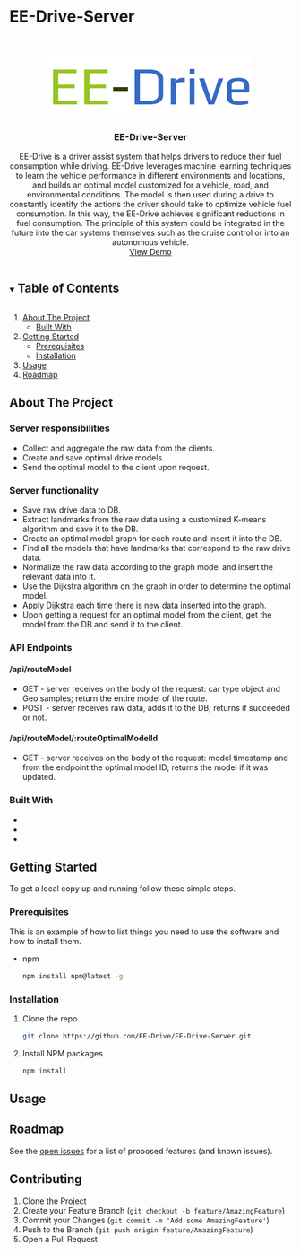 # EE-Drive-Server

<!-- PROJECT LOGO -->
<br />
<p align="center">
  <a href="https://github.com/EE-Drive/EE-Drive-Server">
    <img src="images/logo.png" alt="Logo">
  </a>

  <h3 align="center">EE-Drive-Server</h3>

  <p align="center">
    EE-Drive is a driver assist system that helps drivers to reduce their fuel consumption while driving. EE-Drive leverages machine learning techniques to learn the vehicle performance in different environments and locations, and builds an optimal model customized for a vehicle, road, and environmental conditions. The model is then used during a drive to constantly identify the actions the driver should take to optimize vehicle fuel consumption. In this way, the EE-Drive achieves significant reductions in fuel consumption. The principle of this system could be integrated in the future into the car systems themselves such as the cruise control or into an autonomous vehicle.
    <br />
    <a href="#">View Demo</a>
  </p>
</p>

<!-- TABLE OF CONTENTS -->
<details open="open">
  <summary><h2 style="display: inline-block">Table of Contents</h2></summary>
  <ol>
    <li>
      <a href="#about-the-project">About The Project</a>
      <ul>
        <li><a href="#built-with">Built With</a></li>
      </ul>
    </li>
    <li>
      <a href="#getting-started">Getting Started</a>
      <ul>
        <li><a href="#prerequisites">Prerequisites</a></li>
        <li><a href="#installation">Installation</a></li>
      </ul>
    </li>
    <li><a href="#usage">Usage</a></li>
    <li><a href="#roadmap">Roadmap</a></li>
  </ol>
</details>

<!-- ABOUT THE PROJECT -->

## About The Project

### Server responsibilities

- Collect and aggregate the raw data from the clients.
- Create and save optimal drive models.
- Send the optimal model to the client upon request.

### Server functionality

- Save raw drive data to DB.
- Extract landmarks from the raw data using a customized K-means algorithm and save it to the DB.
- Create an optimal model graph for each route and insert it into the DB.
- Find all the models that have landmarks that correspond to the raw drive data.
- Normalize the raw data according to the graph model and insert the relevant data into it.
- Use the Dijkstra algorithm on the graph in order to determine the optimal model.
- Apply Dijkstra each time there is new data inserted into the graph.
- Upon getting a request for an optimal model from the client, get the model from the DB and send it to the client.

### API Endpoints

#### /api/routeModel

- GET - server receives on the body of the request: car type object and Geo samples; return the entire model of the route.
- POST - server receives raw data, adds it to the DB; returns if succeeded or not.

#### /api/routeModel/:routeOptimalModelId

- GET - server receives on the body of the request: model timestamp and from the endpoint the optimal model ID; returns the model if it was updated.

### Built With

- []()
- []()
- []()

<!-- GETTING STARTED -->

## Getting Started

To get a local copy up and running follow these simple steps.

### Prerequisites

This is an example of how to list things you need to use the software and how to install them.

- npm
  ```sh
  npm install npm@latest -g
  ```

### Installation

1. Clone the repo
   ```sh
   git clone https://github.com/EE-Drive/EE-Drive-Server.git
   ```
2. Install NPM packages
   ```sh
   npm install
   ```

<!-- USAGE EXAMPLES -->

## Usage

<!-- ROADMAP -->

## Roadmap

See the [open issues](https://github.com/EE-Drive/EE-Drive-Server/issues) for a list of proposed features (and known issues).

<!-- CONTRIBUTING -->

## Contributing

1. Clone the Project
2. Create your Feature Branch (`git checkout -b feature/AmazingFeature`)
3. Commit your Changes (`git commit -m 'Add some AmazingFeature'`)
4. Push to the Branch (`git push origin feature/AmazingFeature`)
5. Open a Pull Request

<!-- MARKDOWN LINKS & IMAGES -->
<!-- https://www.markdownguide.org/basic-syntax/#reference-style-links -->
